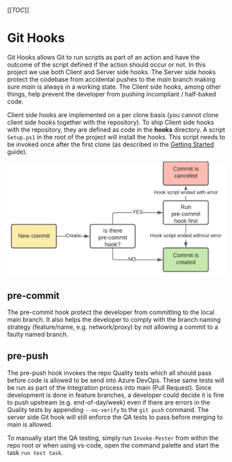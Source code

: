 [[_TOC_]]

# Git Hooks

Git Hooks allows Git to run scripts as part of an action and have the outcome of the script defined if the action should occur or not. In this project we use both Client and Server side hooks. The Server side hooks protect the codebase from accidental pushes to the *main* branch making sure *main* is always in a working state. The Client side hooks, among other things, help prevent the developer from pushing incompliant / half-baked code.

Client side hooks are implemented on a per clone basis (you cannot clone client side hooks together with the repository). To ship Client side hooks with the repository, they are defined as code in the **hooks** directory. A script `Setup.ps1` in the root of the project will install the hooks. This script needs to be invoked once after the first clone (as described in the [Getting Started](getting-started.md) guide).

![hooks](./images/githook.jpg)

## pre-commit

The pre-commit hook protect the developer from committing to the local main branch. It also helps the developer to comply with the branch naming strategy (feature/name, e.g. network/proxy) by not allowing a commit to a faulty named branch.

## pre-push

The pre-push hook invokes the repo Quality tests which all should pass before code is allowed to be send into Azure DevOps. These same tests will be run as part of the Integration process into main (Pull Request). Since development is done in feature branches, a developer could decide it is fine to push upstream (e.g. end-of-day/week) even if there are errors in the Quality tests by appending `--no-verify` to the `git push` command. The server side Git hook will still enforce the QA tests to pass before merging to main is allowed.

To manually start the QA testing, simply run `Invoke-Pester` from within the repo root or when using vs-code, open the command palette and start the task `run test task`.